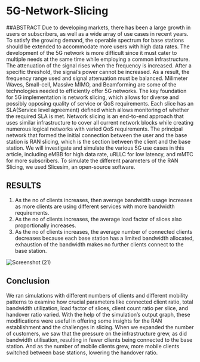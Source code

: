 # 5G-Network-Slicing

##ABSTRACT
Due to developing markets, there has been a large growth in users or subscribers, as well as
a wide array of use cases in recent years. To satisfy the growing demand, the operable spectrum
for base stations should be extended to accommodate more users with high data rates. The
development of the 5G network is more difficult since it must cater to multiple needs at the
same time while employing a common infrastructure. The attenuation of the signal rises when
the frequency is increased. After a specific threshold, the signal’s power cannot be increased. As
a result, the frequency range used and signal attenuation must be balanced. Milimeter Waves,
Small-cell, Massive MIMO, and Beamforming are some of the technologies needed to efficiently
offer 5G networks. The key foundation for 5G implementation is network slicing, which allows
for diverse and possibly opposing quality of service or QoS requirements. Each slice has an
SLA(Service level agreement) defined which allows monitoring of whether the required SLA is
met.
Network slicing is an end-to-end approach that uses similar infrastructure to cover all current
network blocks while creating numerous logical networks with varied QoS requirements. The
principal network that formed the initial connection between the user and the base station is
RAN slicing, which is the section between the client and the base station. We will investigate
and simulate the various 5G use cases in this article, including eMBB for high data rate, uRLLC
for low latency, and mMTC for more subscribers. To simulate the different parameters of the
RAN Slicing, we used Slicesim, an open-source software.



## RESULTS
1. As the no of clients increases, then average bandwidth usage increases as more clients are using different services with more bandwidth requirements.
2. As the no of clients increases, the average load factor of slices also proportionally increases.
3. As the no of clients increases, the average number of connected clients decreases because each base station has a limited bandwidth allocated, exhaustion of the bandwidth makes no further clients connect to the base station.


![Screenshot (21)](https://user-images.githubusercontent.com/63770668/182276114-38a693dd-05a1-4079-a36a-3370c1e8edfe.png)

##  Conclusion
We ran simulations with different numbers of clients and different mobility patterns to
examine how crucial parameters like connected client ratio, total bandwidth utilization, load
factor of slices, client count ratio per slice, and handover ratio varied. With the help of the
simulation’s output graph, these modifications were useful in offering some insights for the RAN
establishment and the challenges in slicing. When we expanded the number of customers, we
saw that the pressure on the infrastructure grew, as did bandwidth utilisation, resulting in fewer
clients being connected to the base station. And as the number of mobile clients grew, more
mobile clients switched between base stations, lowering the handover ratio.

